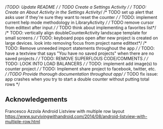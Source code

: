 /*TODO: Update README */
/* TODO Create a Settings Activity */
/* TODO: Create an About Activity in the Settings Activity*/
/* TODO set up alert that asks user if they're sure they want to reset the counter */
/* TODO: implement current help mode methodology in LibraryActivity */
/* TODO remove cursor from edittext after input */
    /* TODO think about implementing a favorites list*/
/* TODO: vertically align doubleCounterActivity landscape template for small screens */
/* TODO: keyboard pops open after new project is created on large devices. look into removing focus from project name edittext*/
    /* TODO: Remove unneeded import statements throughout the app */
    /* TODO: have a textview that says "You have no saved projects" when there are no saved projects */
    /* TODO: REMOVE SUPERFLOUS CODE/COMMENTS */
    /* TODO: LOOK INTO LOAD BALANCERS */
    /* TODO: implement add image(s) to counter project */
    /* TODO: Implement share project to facebook, twitter, etc. */
    /*TODO Provide thorough documentation throughout app*/
    /* TODO fix issue: app crashes when you try to start a double counter without putting total rows */

## Acknowledgements ##
Francesco Azzola
Android Listview with multiple row layout
https://www.survivingwithandroid.com/2014/08/android-listview-with-multiple-row.html